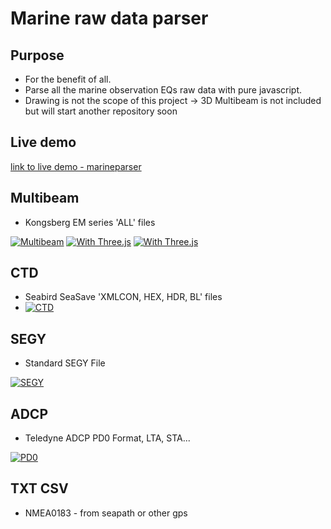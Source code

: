 # Marine raw data parser

## Purpose
* For the benefit of all.
* Parse all the marine observation EQs raw data with pure javascript.
* Drawing is not the scope of this project -> 3D Multibeam is not included but will start another repository soon

## Live demo

[link to live demo - marineparser](http://dm1489986934346.fun25.co.kr/marineparser/)

## Multibeam
* Kongsberg EM series 'ALL' files

[![Multibeam](https://img.youtube.com/vi/cvNJUCD_6Bo/0.jpg)](https://www.youtube.com/watch?v=cvNJUCD_6Bo)
[![With Three.js](https://img.youtube.com/vi/-VPgxWJlNVY/0.jpg)](https://www.youtube.com/watch?v=-VPgxWJlNVY)
[![With Three.js](https://img.youtube.com/vi/PZG4erCFLiE/0.jpg)](https://www.youtube.com/watch?v=PZG4erCFLiE)

## CTD
* Seabird SeaSave 'XMLCON, HEX, HDR, BL' files
* [![CTD](https://img.youtube.com/vi/gfXEOtExLI0/0.jpg)](https://www.youtube.com/watch?v=gfXEOtExLI0)

## SEGY
* Standard SEGY File

[![SEGY](https://img.youtube.com/vi/a6y7NHaxECk/0.jpg)](https://www.youtube.com/watch?v=a6y7NHaxECk)

## ADCP
* Teledyne ADCP PD0 Format, LTA, STA...

[![PD0](https://img.youtube.com/vi/mtCqlaOvyDU/0.jpg)](https://www.youtube.com/watch?v=mtCqlaOvyDU)

## TXT CSV
* NMEA0183 - from seapath or other gps
